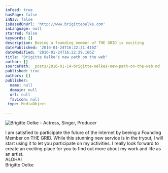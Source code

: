 ```yaml
---
inFeed: true
hasPage: false
inNav: false
isBasedOnUrl: 'http://www.brigitteoelke.com'
inLanguage: null
starred: false
keywords: []
description: Beeing a founding member of THE GRID is exciting
datePublished: '2016-01-24T16:22:31.410Z'
dateModified: '2016-01-24T16:22:29.166Z'
title: "Brigitte Oelke's new path on the web"
author: []
sourcePath: _posts/2016-01-14-brigitte-oelkes-new-path-on-the-web.md
published: true
authors: []
publisher:
  name: null
  domain: null
  url: null
  favicon: null
_type: MediaObject

---
```

![Brigitte Oelke - Actress, Singer, Producer](https://s3-us-west-2.amazonaws.com/the-grid-img/p/e7bd515732f5ddd68c90bcb7e51d32cfab04d064.jpg)

I am satisfied to participate the future of the internet by beeing a Founding Member on THE GRID. While this stunning new service is in the tryout, I will start using it to let you participate on my activities. I really look forward to create an exciting place for you to find out more about my work and life as an artist.   
ALOHA!   
Brigitte Oelke